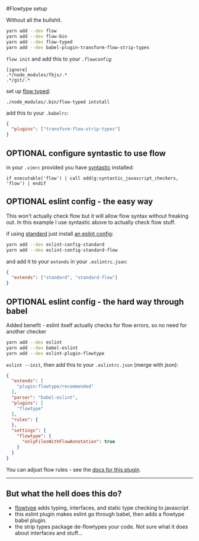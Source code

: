 #Flowtype setup

Without all the bullshit.

```sh
yarn add --dev flow
yarn add --dev flow-bin
yarn add --dev flow-typed
yarn add --dev babel-plugin-transform-flow-strip-types
```

`flow init` and add this to your `.flowconfig`:
```dosini
[ignore]
.*/node_modules/fbjs/.*
.*/git/.*
```

set up [flow typed](https://github.com/flowtype/flow-typed/#huh):
```
./node_modules/.bin/flow-typed intstall
```

add this to your `.babelrc`:
```json
{
  "plugins": ["transform-flow-strip-types"]
}
```

## OPTIONAL configure syntastic to use flow

in your `.vimrc` provided you have [syntastic](https://github.com/vim-syntastic/syntastic) installed:
```vim
if executable('flow') | call add(g:syntastic_javascript_checkers, 'flow') | endif
```

## OPTIONAL eslint config - the easy way

This won't actually check flow but it will allow flow syntax without freaking out. In this example I use syntastic above to actually check flow stuff.

if using [standard](https://standardjs.com) just install [an eslint config](https://www.npmjs.com/package/eslint-config-standard-flow):
```sh
yarn add --dev eslint-config-standard
yarn add --dev eslint-config-standard-flow
```
and add it to your `extends` in your `.eslintrc.json`:
```json
{
  "extends": ["standard", "standard-flow"]
}
```

## OPTIONAL eslint config - the hard way through babel

Added benefit - eslint itself actually checks for flow errors, so no need for another checker

```sh
yarn add --dev eslint
yarn add --dev babel-eslint
yarn add --dev eslint-plugin-flowtype
```

`eslint --init`, then add this to your `.eslintrc.json` (merge with json):
```json
{
  "extends": [
    "plugin:flowtype/recommended"
  ],
  "parser": "babel-eslint",
  "plugins": [
    "flowtype"
  ],
  "rules": {
  },
  "settings": {
    "flowtype": {
      "onlyFilesWithFlowAnnotation": true
    }
  }
}
```

You can adjust flow rules - see the [docs for this plugin](https://github.com/gajus/eslint-plugin-flowtype).

-----

## But what the hell does this do?

* [flowtype](https://flowtype.org/) adds typing, interfaces, and static type checking to javascript
* this eslint plugin makes eslint go through babel, then adds a flowtype babel plugin.
* the strip types package de-flowtypes your code. Not sure what it does about interfaces and stuff...

